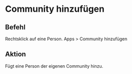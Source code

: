 # Community hinzufügen

## Befehl

Rechtsklick auf eine Person. Apps > Community hinzufügen

## Aktion

Fügt eine Person der eigenen Community hinzu.

